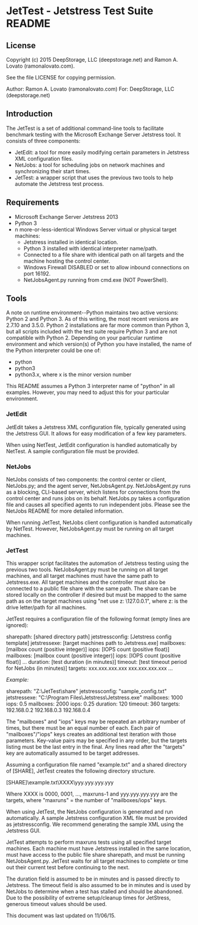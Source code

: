 # JetTest - Jetstress Test Suite README

## License
Copyright (c) 2015 DeepStorage, LLC (deepstorage.net) and Ramon A. Lovato (ramonalovato.com).

See the file LICENSE for copying permission.

Author: Ramon A. Lovato (ramonalovato.com)
For: DeepStorage, LLC (deepstorage.net)

## Introduction

The JetTest is a set of additional command-line tools to facilitate benchmark testing with the Microsoft Exchange Server Jetstress tool. It consists of three components:
- JetEdit: a tool for more easily modifying certain parameters in Jetstress XML configuration files.
- NetJobs: a tool for scheduling jobs on network machines and synchronizing their start times.
- JetTest: a wrapper script that uses the previous two tools to help automate the Jetstress test process.

## Requirements

- Microsoft Exchange Server Jetstress 2013
- Python 3
- n more-or-less-identical Windows Server virtual or physical target machines:
    - Jetstress installed in identical location.
    - Python 3 installed with identical interpreter name/path.
    - Connected to a file share with identical path on all targets and the machine hosting the control center.
    - Windows Firewall DISABLED or set to allow inbound connections on port 16192.
    - NetJobsAgent.py running from cmd.exe (NOT PowerShell).

## Tools

A note on runtime environment--Python maintains two active versions: Python 2 and Python 3. As of this writing, the most recent versions are 2.7.10 and 3.5.0. Python 2 installations are far more common than Python 3, but all scripts included with the test suite require Python 3 and are not compatible with Python 2. Depending on your particular runtime environment and which version(s) of Python you have installed, the name of the Python interpreter could be one of:
- python
- python3
- python3.x, where x is the minor version number

This README assumes a Python 3 interpreter name of "python" in all examples. However, you may need to adjust this for your particular environment.

### JetEdit

JetEdit takes a Jetstress XML configuration file, typically generated using the Jetstress GUI. It allows for easy modification of a few key parameters.

When using NetTest, JetEdit configuration is handled automatically by NetTest. A sample configuration file must be provided.

### NetJobs

NetJobs consists of two components: the control center or client, NetJobs.py; and the agent server, NetJobsAgent.py. NetJobsAgent.py runs as a blocking, CLI-based server, which listens for connections from the control center and runs jobs on its behalf. NetJobs.py takes a configuration file and causes all specified agents to run independent jobs. Please see the NetJobs README for more detailed information.

When running JetTest, NetJobs client configuration is handled automatically by NetTest. However, NetJobsAgent.py must be running on all target machines.

### JetTest

This wrapper script facilitates the automation of Jetstress testing using the previous two tools. NetJobsAgent.py must be running on all target machines, and all target machines must have the same path to Jetstress.exe. All target machines and the controller must also be connected to a public file share with the same path. The share can be stored locally on the controller if desired but must be mapped to the same path as on the target machines using "net use z: \\127.0.0.1", where z: is the drive letter/path for all machines.

JetTest requires a configuration file of the following format (empty lines are ignored):

sharepath: [shared directory path]
jetstressconfig: [Jetstress config template]
jetstressexe: [target machines path to Jetstress.exe]
mailboxes: [mailbox count (positive integer)]
iops: [IOPS count (positive float)]
mailboxes: [mailbox count (positive integer)]
iops: [IOPS count (positive float)]
...
duration: [test duration (in minutes)]
timeout: [test timeout period for NetJobs (in minutes)]
targets:
xxx.xxx.xxx.xxx
xxx.xxx.xxx.xxx
...

*Example:*

sharepath: "Z:\JetTest\share"
jetstressconfig: "sample_config.txt"
jetstressexe: "C:\Program Files\Jetstress\Jetstress.exe"
mailboxes: 1000
iops: 0.5
mailboxes: 2000
iops: 0.25
duration: 120
timeout: 360
targets:
192.168.0.2
192.168.0.3
192.168.0.4



The "mailboxes" and "iops" keys may be repeated an arbitrary number of times, but there must be an equal number of each. Each pair of "mailboxes"/"iops" keys creates an additional test iteration with those parameters. Key-value pairs may be specified in any order, but the targets listing must be the last entry in the final. Any lines read after the "targets" key are automatically assumed to be target addresses.

Assuming a configuration file named "example.txt" and a shared directory of [SHARE], JetTest creates the following directory structure.

[SHARE]\example.txt\XXXX\yyy.yyy.yyy.yyy

Where XXXX is 0000, 0001, ..., maxruns-1 and yyy.yyy.yyy.yyy are the targets, where "maxruns" = the number of "mailboxes/iops" keys.

When using JetTest, the NetJobs configuration is generated and run automatically. A sample Jetstress configuration XML file must be provided as jetstressconfig. We recommend generating the sample XML using the Jetstress GUI.

JetTest attempts to perform maxruns tests using all specified target machines. Each machine must have Jetstress installed in the same location, must have access to the public file share sharepath, and must be running NetJobsAgent.py. JetTest waits for all target machines to complete or time out their current test before continuing to the next.

The duration field is assumed to be in minutes and is passed directly to Jetstress. The timeout field is also assumed to be in minutes and is used by NetJobs to determine when a test has stalled and should be abandoned. Due to the possibility of extreme setup/cleanup times for JetStress, generous timeout values should be used.



This document was last updated on 11/06/15.